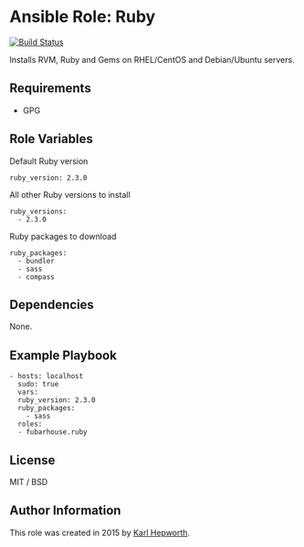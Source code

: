 # Ansible Role: Ruby

[![Build Status](https://travis-ci.org/fubarhouse/ansible-role-ruby.svg?branch=master)](https://travis-ci.org/fubarhouse/ansible-role-ruby)

Installs RVM, Ruby and Gems on RHEL/CentOS and Debian/Ubuntu servers.

## Requirements

  * GPG

## Role Variables

Default Ruby version
````
ruby_version: 2.3.0
````
All other Ruby versions to install
````
ruby_versions:
  - 2.3.0
````
Ruby packages to download
````
ruby_packages:
  - bundler
  - sass
  - compass
````
## Dependencies

  None.

## Example Playbook

````
- hosts: localhost
  sudo: true
  vars:
  ruby_version: 2.3.0
  ruby_packages:
    - sass
  roles:
  - fubarhouse.ruby
````

## License

MIT / BSD

## Author Information

This role was created in 2015 by [Karl Hepworth](https://twitter.com/fubarhouse).
